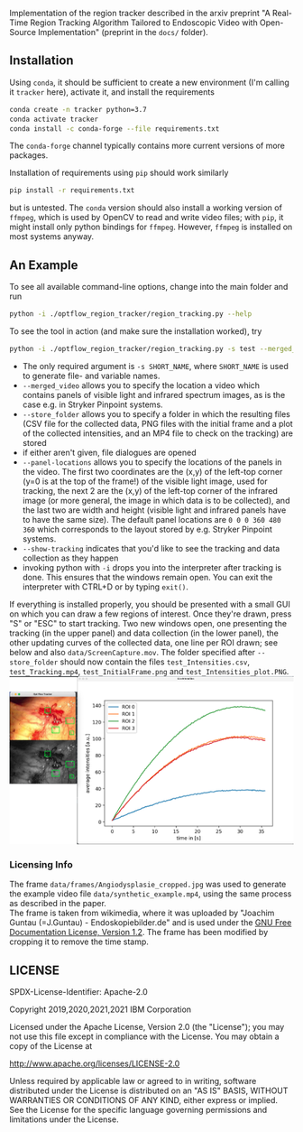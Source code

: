 Implementation of the region tracker described in the arxiv preprint "A Real-Time Region Tracking Algorithm Tailored to Endoscopic Video with Open-Source Implementation" (preprint in the `docs/` folder).
## Installation
Using `conda`, it should be sufficient to create a new environment (I'm calling it `tracker` here), activate it, and
install the requirements
```bash
conda create -n tracker python=3.7
conda activate tracker
conda install -c conda-forge --file requirements.txt
```
The `conda-forge` channel typically contains more current versions of more packages.

Installation of requirements using `pip` should work similarly
```bash
pip install -r requirements.txt
```
but is untested. 
The `conda` version should also install a working version of `ffmpeg`, which is used by OpenCV to read and write video files; with `pip`, it might install only python bindings for `ffmpeg`. However, `ffmpeg` is installed on most systems anyway.

## An Example

To see all available command-line options, change into the main folder and run
```bash
python -i ./optflow_region_tracker/region_tracking.py --help
```

To see the tool in action (and make sure the installation worked), try
```bash
python -i ./optflow_region_tracker/region_tracking.py -s test --merged_video "./data/synthetic_example.mp4" --store_folder ~/tmp --show-tracking --panel-locations 0 0 0 256 389 256
```
* The only required argument is `-s SHORT_NAME`, where `SHORT_NAME` is used to generate file- and variable names.
* `--merged_video` allows you to specify the location a video which contains panels of visible light and infrared spectrum images, as is the case e.g. in Stryker Pinpoint systems.
* `--store_folder` allows you to specify a folder in which the resulting files (CSV file for the collected data, PNG files with the initial frame and a plot of the collected intensities, and an MP4 file to check on the tracking) are stored
* if either aren't given, file dialogues are opened
* `--panel-locations` allows you to specify the locations of the panels in the video. The first two coordinates are the 
(x,y) of the left-top corner (y=0 is at the top of the frame!) of the visible light image, used for tracking,
 the next 2 are the (x,y) of the left-top corner of the infrared image (or more general, the image in which data is to be collected), and the last two are width and height (visible light and infrared panels have to have the same size). The default panel locations are `0 0 0 360 480 360` which corresponds to the layout stored by e.g. Stryker Pinpoint systems.
* `--show-tracking` indicates that you'd like to see the tracking and data collection as they happen
* invoking python with `-i` drops you into the interpreter after tracking is done. This ensures that the windows remain open. You can exit the interpreter with CTRL+D or by typing `exit()`.

If everything is installed properly, you should be presented with a small GUI on which you can draw a few regions of interest. Once they're drawn, press "S" or "ESC" to start tracking. Two new windows open, one presenting the tracking (in the upper panel) and data collection (in the lower panel), the other updating curves of the collected data, one line per ROI drawn; see below and also `data/ScreenCapture.mov`.
The folder specified after `--store_folder` should now contain the files `test_Intensities.csv`, `test_Tracking.mp4`, `test_InitialFrame.png` and `test_Intensities_plot.PNG`.
  ![Screenshot](./data/synthetic_example_screenshot.png "Screenshot")  

### Licensing Info
The frame `data/frames/Angiodysplasie_cropped.jpg` was used to generate the example video file `data/synthetic_example.mp4`, using the same process as described in the paper.  
The frame is taken from wikimedia, where it was uploaded by "Joachim Guntau (=J.Guntau) - Endoskopiebilder.de" and is used under the
[GNU Free Documentation License, Version 1.2](https://commons.wikimedia.org/wiki/Commons:GNU_Free_Documentation_License,_version_1.2). The frame has been modified by cropping it to remove the time stamp.

## LICENSE
SPDX-License-Identifier: Apache-2.0

Copyright 2019,2020,2021,2021 IBM Corporation

Licensed under the Apache License, Version 2.0 (the "License");
you may not use this file except in compliance with the License.
You may obtain a copy of the License at

http://www.apache.org/licenses/LICENSE-2.0

Unless required by applicable law or agreed to in writing, software
distributed under the License is distributed on an "AS IS" BASIS,
WITHOUT WARRANTIES OR CONDITIONS OF ANY KIND, either express or implied.
See the License for the specific language governing permissions and
limitations under the License.

